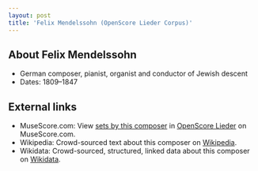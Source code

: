 ```yaml
---
layout: post
title: 'Felix Mendelssohn (OpenScore Lieder Corpus)'
---
```


## About Felix Mendelssohn

- German composer, pianist, organist and conductor of Jewish descent
- Dates: 1809–1847

## External links

- MuseScore.com: View [sets by this composer] in [OpenScore Lieder] on MuseScore.com.
- Wikipedia: Crowd-sourced text about this composer on [Wikipedia].
- Wikidata: Crowd-sourced, structured, linked data about this composer on [Wikidata].

[Wikipedia]: https://en.wikipedia.org/wiki/Felix_Mendelssohn
[Wikidata]: https://www.wikidata.org/wiki/Q46096
[sets by this composer]: https://musescore.com/openscore-lieder-corpus/sets?order=title&text=Mendelssohn,+Felix
[OpenScore Lieder]: https://musescore.com/openscore-lieder-corpus

